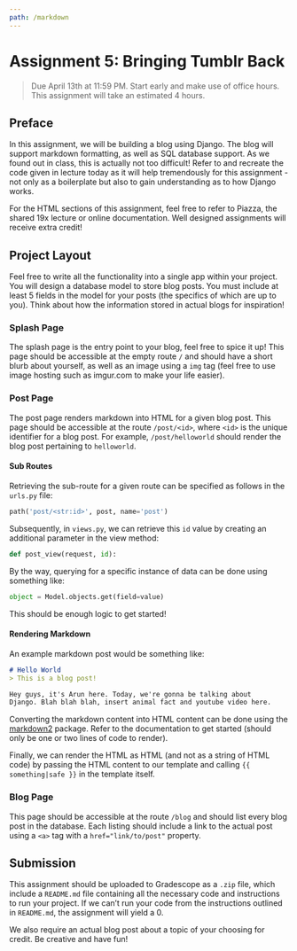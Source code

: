 ```yaml
---
path: /markdown
---
```


# Assignment 5: Bringing Tumblr Back
> Due April 13th at 11:59 PM. Start early and make use of office hours. This assignment will take an estimated 4 hours.

## Preface
In this assignment, we will be building a blog using Django. The blog will support markdown formatting, as well as SQL database support. As we found out in class, this is actually not too difficult! Refer to and recreate the code given in lecture today as it will help tremendously for this assignment - not only as a boilerplate but also to gain understanding as to how Django works.

For the HTML sections of this assignment, feel free to refer to Piazza, the shared 19x lecture or online documentation. Well designed assignments will receive extra credit!

## Project Layout
Feel free to write all the functionality into a single app within your project. You will design a database model to store blog posts. You must include at least 5 fields in the model for your posts (the specifics of which are up to you). Think about how the information stored in actual blogs for inspiration!

### Splash Page
The splash page is the entry point to your blog, feel free to spice it up! This page should be accessible at the empty route `/` and should have a short blurb about yourself, as well as an image using a `img` tag (feel free to use image hosting such as imgur.com to make your life easier). 

### Post Page
The post page renders markdown into HTML for a given blog post. This page should be accessible at the route `/post/<id>`, where `<id>` is the unique identifier for a blog post. For example, `/post/helloworld` should render the blog post pertaining to `helloworld`.

#### Sub Routes
Retrieving the sub-route for a given route can be specified as follows in the `urls.py` file: 

```python
path('post/<str:id>', post, name='post')
```

Subsequently, in `views.py`, we can retrieve this `id` value by creating an additional parameter in the view method:

```python
def post_view(request, id):
```

By the way, querying for a specific instance of data can be done using something like: 

```python
object = Model.objects.get(field=value)
```

This should be enough logic to get started!

#### Rendering Markdown
An example markdown post would be something like:

```md
# Hello World
> This is a blog post!

Hey guys, it's Arun here. Today, we're gonna be talking about
Django. Blah blah blah, insert animal fact and youtube video here.
```

Converting the markdown content into HTML content can be done using the [markdown2](https://github.com/trentm/python-markdown2) package. Refer to the documentation to get started (should only be one or two lines of code to render). 

Finally, we can render the HTML as HTML (and not as a string of HTML code) by passing the HTML content to our template and calling `{{ something|safe }}` in the template itself.

### Blog Page
This page should be accessible at the route `/blog` and should list every blog post in the database. Each listing should include a link to the actual post using a `<a>` tag with a `href="link/to/post"` property.

## Submission
This assignment should be uploaded to Gradescope as a `.zip` file, which include a `README.md` file containing all the necessary code and instructions to run your project. If we can’t run your code from the instructions outlined in `README.md`, the assignment will yield a 0. 

We also require an actual blog post about a topic of your choosing for credit. Be creative and have fun!
